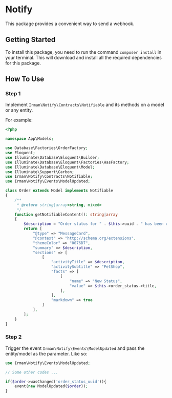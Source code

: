 # Notify

This package provides a convenient way to send a webhook.

## Getting Started

To install this package, you need to run the command `composer install` in your terminal. This will download and install all the required dependencies for this package.

## How To Use

### Step 1

Implement `Irman\Notify\Contracts\Notifiable` and its methods on a model or any entity.

For example:

```php
<?php

namespace App\Models;

use Database\Factories\OrderFactory;
use Eloquent;
use Illuminate\Database\Eloquent\Builder;
use Illuminate\Database\Eloquent\Factories\HasFactory;
use Illuminate\Database\Eloquent\Model;
use Illuminate\Support\Carbon;
use Irman\Notify\Contracts\Notifiable;
use Irman\Notify\Events\ModelUpdated;

class Order extends Model implements Notifiable
{
    /**
     * @return string|array<string, mixed>
     */
    function getNotifiableContent(): string|array
    {
        $description = "Order status for " . $this->uuid . " has been updated";
        return [
            "@type" => "MessageCard",
            "@context" => "http://schema.org/extensions",
            "themeColor" => "0076D7",
            "summary" => $description,
            "sections" => [
                [
                    "activityTitle" => $description,
                    "activitySubtitle" => "PetShop",
                    "facts" => [
                        [
                            "name" => "New Status",
                            "value" => $this->order_status->title,
                        ],
                    ],
                    "markdown" => true
                ]
            ],
        ];
    }
}

```

### Step 2

Trigger the event `Irman\Notify\Events\ModelUpdated` and pass the entity/model as the parameter. Like so:

```php
use Irman\Notify\Events\ModelUpdated;

// Some other codes ...

if($order->wasChanged('order_status_uuid')){
    event(new ModelUpdated($order));
}
```
